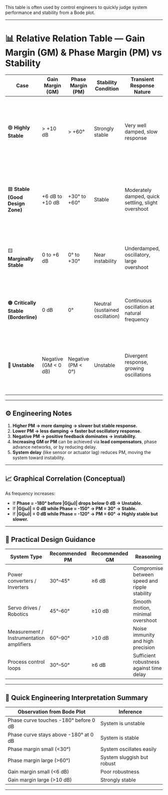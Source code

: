 This table is often used by control engineers to quickly judge system performance and stability from a Bode plot.

---

# 📊 Relative Relation Table — Gain Margin (GM) & Phase Margin (PM) vs Stability

| **Case**                              | **Gain Margin (GM)** | **Phase Margin (PM)** | **Stability Condition**         | **Transient Response Nature**                       | **Practical Interpretation**                                                                                                          |
| ------------------------------------- | -------------------- | --------------------- | ------------------------------- | --------------------------------------------------- | ------------------------------------------------------------------------------------------------------------------------------------- |
| 🟢 **Highly Stable**                  | > +10 dB             | > +60°                | Strongly stable                 | Very well damped, slow response                     | System is conservative; sluggish but safe; suitable for safety-critical or precision systems (e.g., autopilot, power supply control). |
| 🟩 **Stable (Good Design Zone)**      | +6 dB to +10 dB      | +30° to +60°          | Stable                          | Moderately damped, quick settling, slight overshoot | Optimum range for most industrial control designs (servo, DC drive, converter control).                                               |
| 🟨 **Marginally Stable**              | 0 to +6 dB           | 0° to +30°            | Near instability                | Underdamped, oscillatory, large overshoot           | Sensitive to parameter variations; minor delay or gain increase may cause oscillations.                                               |
| 🟠 **Critically Stable (Borderline)** | 0 dB                 | 0°                    | Neutral (sustained oscillation) | Continuous oscillation at natural frequency         | Indicates critical boundary between stable and unstable; used in oscillators.                                                         |
| 🔴 **Unstable**                       | Negative (GM < 0 dB) | Negative (PM < 0°)    | Unstable                        | Divergent response, growing oscillations            | Feedback becomes positive; output oscillates or diverges; redesign or compensation required.                                          |

---

## ⚙️ Engineering Notes

1. **Higher PM → more damping → slower but stable response.**
2. **Lower PM → less damping → faster but oscillatory response.**
3. **Negative PM → positive feedback dominates → instability.**
4. **Increasing GM or PM** can be achieved via **lead compensators**, phase advance networks, or by reducing delay.
5. **System delay** (like sensor or actuator lag) reduces PM, moving the system toward instability.

---

## 📈 Graphical Correlation (Conceptual)

As frequency increases:

* If **Phase = -180° before |G(jω)| drops below 0 dB → Unstable.**
* If **|G(jω)| = 0 dB while Phase = -150° → PM = 30° → Stable.**
* If **|G(jω)| = 0 dB while Phase = -120° → PM = 60° → Highly stable but slower.**

---

## 🔎 Practical Design Guidance

| **System Type**                          | **Recommended PM** | **Recommended GM** | **Reasoning**                                 |
| ---------------------------------------- | ------------------ | ------------------ | --------------------------------------------- |
| Power converters / Inverters             | 30°–45°            | ≥6 dB              | Compromise between speed and ripple stability |
| Servo drives / Robotics                  | 45°–60°            | ≥10 dB             | Smooth motion, minimal overshoot              |
| Measurement / Instrumentation amplifiers | 60°–90°            | >10 dB             | Noise immunity and high precision             |
| Process control loops                    | 30°–50°            | ≥6 dB              | Sufficient robustness against time delay      |

---

## 🧠 Quick Engineering Interpretation Summary

| Observation from Bode Plot            | Inference                  |
| ------------------------------------- | -------------------------- |
| Phase curve touches -180° before 0 dB | System is unstable         |
| Phase curve stays above -180° at 0 dB | System is stable           |
| Phase margin small (<30°)             | System oscillates easily   |
| Phase margin large (>60°)             | System sluggish but robust |
| Gain margin small (<6 dB)             | Poor robustness            |
| Gain margin large (>10 dB)            | Strongly stable            |

---

